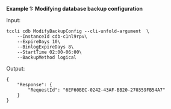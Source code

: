 **Example 1: Modifying database backup configuration**



Input: 

```
tccli cdb ModifyBackupConfig --cli-unfold-argument  \
    --InstanceId cdb-c1nl9rpv\
    --ExpireDays 10\
    --BinlogExpireDays 8\
    --StartTime 02:00-06:00\
    --BackupMethod logical
```

Output: 
```
{
    "Response": {
        "RequestId": "6EF60BEC-0242-43AF-BB20-270359FB54A7"
    }
}
```

